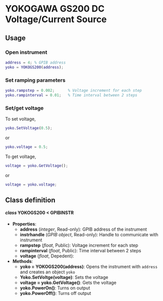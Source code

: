 # YOKOGAWA GS200 DC Voltage/Current Source
## Usage
### Open instrument
```matlab
address = 4; % GPIB address
yoko = YOKOGS200(address);
```
### Set ramping parameters
```matlab
yoko.rampstep = 0.002;      % Voltage increment for each step
yoko.rampinterval = 0.01;   % Time interval between 2 steps
```
### Set/get voltage
To set voltage,
```matlab
yoko.SetVoltage(0.5);
```
or
```matlab
yoko.voltage = 0.5;
```
To get voltage,
```matlab
voltage = yoko.GetVoltage();
```
or
```matlab
voltage = yoko.voltage;
```
## Class definition
#### *class* YOKOGS200 < GPIBINSTR
* **Properties**: 
  * **address** (*integer*, Read-only): GPIB address of the instrument
  * **instrhandle** (*GPIB object*, Read-only):  Handle to communicate with instrument
  * **rampstep** (*float*, Public): Voltage increment for each step
  * **rampinterval** (*float*, Public): Time interval between 2 steps
  * **voltage** (*float*, Depedent):
* **Methods**:
  * **yoko = YOKOGS200(address)**: Opens the instrument with `address` and creates an object `yoko`
  * **Yoko.SetVoltge(voltage)**: Sets the voltage
  * **voltage = yoko.GetVoltage()**: Gets the voltage
  * **yoko.PowerOn()**: Turns on output
  * **yoko.PowerOff()**: Turns off output
